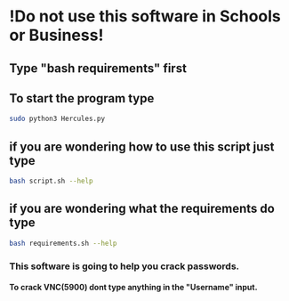 # !Do not use this software in Schools or Business!

## Type "bash requirements" first

## To start the program type 
```bash 
sudo python3 Hercules.py
```

## if you are wondering how to use this script just type

```bash
bash script.sh --help
```

## if you are wondering what the requirements do type

```bash
bash requirements.sh --help
```

### This software is going to help you crack passwords.

#### To crack VNC(5900) dont type anything in the "Username" input.

